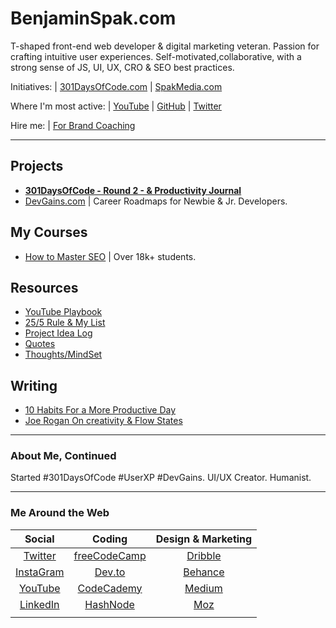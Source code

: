 # BenjaminSpak.com

T-shaped front-end web developer & digital marketing veteran. Passion for crafting intuitive user experiences. Self-motivated,collaborative, with a strong sense of JS, UI, UX, CRO & SEO best practices.

Initiatives: | [301DaysOfCode.com](https://301daysofcode.com/) | [SpakMedia.com](http://SpakMedia.com)

Where I'm most active: | [YouTube](https://www.youtube.com/channel/UCQUNME_uamXEW1c58iEADWw) | [GitHub](https://github.com/benjaminspak) | [Twitter](https://twitter.com/benjaminspak)

Hire me: | [For Brand Coaching](https://calendly.com/benjaminspak)

---

## Projects

+ **[301DaysOfCode - Round 2 - & Productivity Journal](https://benjaminspak.com/301DaysOfCode/Round-2/)**
+ [DevGains.com](http://devgains.com/) | Career Roadmaps for Newbie & Jr. Developers.

## My Courses

+ [How to Master SEO](https://www.udemy.com/how-to-master-seo-understand-seo-quickly-and-easily/) | Over 18k+ students.

## Resources

+ [YouTube Playbook](https://benjaminspak.com/YouTubePlaybook/)
+ [25/5 Rule & My List](https://benjaminspak.com/25-5-List/)
+ [Project Idea Log](http://benjaminspak.com/ProjectIdeaLog/)
+ [Quotes](https://benjaminspak.com/Quotes/)
+ [Thoughts/MindSet](https://benjaminspak.com/Thoughts/)

## Writing

+ [10 Habits For a More Productive Day](https://benjaminspak.com/Articles/10-habits-for-a-more-productive-day/)
+ [Joe Rogan On creativity & Flow States](https://benjaminspak.com/Articles/joe-rogan-on-creativity-and-flow-states/)

---

### About Me, Continued

Started #301DaysOfCode #UserXP #DevGains. UI/UX Creator. Humanist.

---

### Me Around the Web

| Social | Coding | Design & Marketing |
|:------:|:------:|:------:|
| [Twitter]() | [freeCodeCamp]() | [Dribble]() |
| [InstaGram]() | [Dev.to]() | [Behance]() |
| [YouTube]() | [CodeCademy]() | [Medium]() |
| [LinkedIn]() | [HashNode]() | [Moz]() |
| []() | []() | []() |